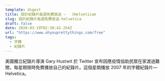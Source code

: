 ```yaml
---
template: digest
title: 設計紀錄片每週免費放送 —  《Helvetica》
slug: 設計紀錄片每週免費放送-helvetica
draft: false
date: 2020-03-19T02:30:42.254Z
url: "https://www.ohyouprettythings.com/free"
tags:
  - 字體
  - 紀錄片
---
```


美國獨立紀錄片導演 Gary Hustwit 於 Twitter 宣布因應疫情協助民眾在家渡過難關，每星期限時免費播放自己的紀錄片。這個星期播放 2007 年的字體紀錄片— Helvetica。
